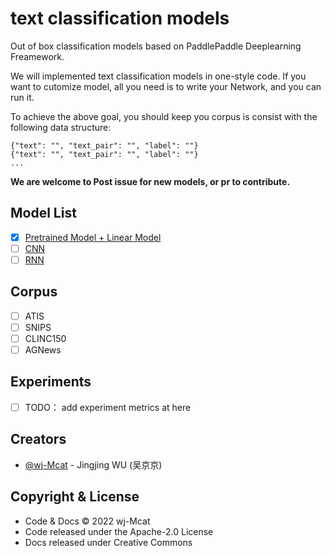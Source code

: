 # text classification models

Out of box classification models based on PaddlePaddle Deeplearning Freamework.

We will implemented text classification models in one-style code. If you want to cutomize model, all you need is to write your Network, and you can run it.  

To achieve the above goal, you should keep you corpus is consist with the following data structure:

```text
{"text": "", "text_pair": "", "label": ""}
{"text": "", "text_pair": "", "label": ""}
...
```

**We are welcome to Post issue for new models, or pr to contribute.**

## Model List

- [x] [Pretrained Model + Linear Model](./src/models/pretrained.py)
- [ ] [CNN](./src/models/cnn.py)
- [ ] [RNN](./src/models/rnn.py)

## Corpus

- [ ] ATIS
- [ ] SNIPS
- [ ] CLINC150
- [ ] AGNews 

## Experiments

- [ ] TODO： add experiment metrics at here

## Creators

- [@wj-Mcat](https://github.com/wj-Mcat) - Jingjing WU (吴京京)

## Copyright & License

- Code & Docs © 2022 wj-Mcat
- Code released under the Apache-2.0 License
- Docs released under Creative Commons
